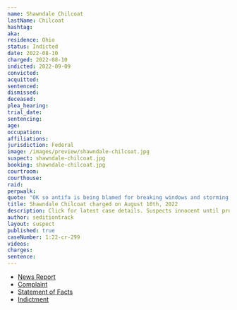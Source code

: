 ```yaml
---
name: Shawndale Chilcoat
lastName: Chilcoat
hashtag:
aka:
residence: Ohio
status: Indicted
date: 2022-08-10
charged: 2022-08-10
indicted: 2022-09-09
convicted:
acquitted:
sentenced:
dismissed:
deceased:
plea_hearing:
trial_date:
sentencing:
age:
occupation:
affiliations:
jurisdiction: Federal
image: /images/preview/shawndale-chilcoat.jpg
suspect: shawndale-chilcoat.jpg
booking: shawndale-chilcoat.jpg
courtroom:
courthouse:
raid:
perpwalk:
quote: "OK so antifa is being blamed for breaking windows and storming congress. Um no, it was us I was with them and couldn’t be more proud. Please stop giving them credit and realize trumps side has crazies too and they should stew on that for awhile."
title: Shawndale Chilcoat charged on August 10th, 2022
description: Click for latest case details. Suspects innocent until proven guilty.
author: seditiontrack
layout: suspect
published: true
caseNumber: 1:22-cr-299
videos:
charges:
sentence:
---
```


- [News Report](https://mercercountyoutlook.net/2022/08/12/celina-residents-arrested-on-january-6th-capitol-charges/)
- [Complaint](https://www.justice.gov/usao-dc/case-multi-defendant/file/1525766/download)
- [Statement of Facts](https://www.justice.gov/usao-dc/case-multi-defendant/file/1525771/download)
- [Indictment](https://storage.courtlistener.com/recap/gov.uscourts.dcd.247218/gov.uscourts.dcd.247218.20.0.pdf)
